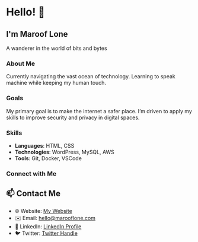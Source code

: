# Hello! 👋

## I'm Maroof Lone

A wanderer in the world of bits and bytes

### About Me

Currently navigating the vast ocean of technology. Learning to speak machine while keeping my human touch.

### Goals

My primary goal is to make the internet a safer place. I’m driven to apply my skills to improve security and privacy in digital spaces.

### Skills

- **Languages**: HTML, CSS
- **Technologies**: WordPress, MySQL, AWS
- **Tools**: Git, Docker, VSCode

### Connect with Me

## 📫 Contact Me

- 🌐 Website: [My Website](https://www.marooflone.com)
- ✉️ Email: [hello@marooflone.com](mailto:hello@marooflone.com)
- 💼 LinkedIn: [LinkedIn Profile](https://www.linkedin.com/in/marooflone13)
- 🐦 Twitter: [Twitter Handle](https://twitter.com/marooflone13)
